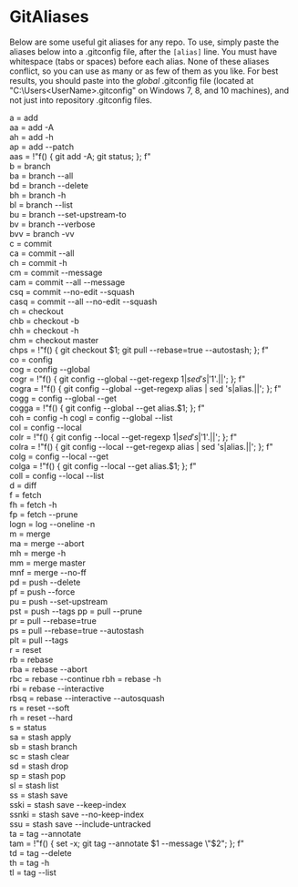 # GitAliases
Below are some useful git aliases for any repo.  To use, simply paste the aliases below into a .gitconfig file, after the `[alias]` line.  You must have whitespace (tabs or spaces) before each alias.  None of these aliases conflict, so you can use as many or as few of them as you like.  For best results, you should paste into the _global_ .gitconfig file (located at "C:\Users\<UserName>\.gitconfig" on Windows 7, 8, and 10 machines), and not just into repository .gitconfig files.


  a = add  
  aa = add -A  
  ah = add -h  
  ap = add --patch  
  aas = !"f() { git add -A; git status; }; f"  
  b = branch  
  ba = branch --all  
  bd = branch --delete  
  bh = branch -h  
  bl = branch --list  
  bu = branch --set-upstream-to  
  bv = branch --verbose  
  bvv = branch -vv  
  c = commit  
  ca = commit --all  
  ch = commit -h  
  cm = commit --message  
  cam = commit --all --message  
  csq = commit --no-edit --squash  
  casq = commit --all --no-edit --squash  
  ch = checkout  
  chb = checkout -b  
  chh = checkout -h  
  chm = checkout master  
  chps = !"f() { git checkout $1; git pull --rebase=true --autostash; }; f"  
  co = config  
  cog = config --global  
  cogr = !"f() { git config --global --get-regexp $1 | sed 's|'$1'.||'; }; f"  
  cogra = !"f() { git config --global --get-regexp alias | sed 's|alias.||'; }; f"  
  cogg = config --global --get  
  cogga = !"f() { git config --global --get alias.$1; }; f"  
  coh = config -h
  cogl = config --global --list  
  col = config --local  
  colr = !"f() { git config --local --get-regexp $1 | sed 's|'$1'.||'; }; f"  
  colra = !"f() { git config --local --get-regexp alias | sed 's|alias.||'; }; f"  
  colg = config --local --get  
  colga = !"f() { git config --local --get alias.$1; }; f"  
  coll = config --local --list  
  d = diff  
  f = fetch  
  fh = fetch -h  
  fp = fetch --prune  
  logn = log --oneline -n  
  m = merge  
  ma = merge --abort  
  mh = merge -h  
  mm = merge master  
  mnf = merge --no-ff  
  pd = push --delete  
  pf = push --force  
  pu = push --set-upstream  
  pst = push --tags
  pp = pull --prune  
  pr = pull --rebase=true  
  ps = pull --rebase=true --autostash  
  plt = pull --tags  
  r = reset  
  rb = rebase  
  rba = rebase --abort  
  rbc = rebase --continue
  rbh = rebase -h  
  rbi = rebase --interactive  
  rbsq = rebase --interactive --autosquash  
  rs = reset --soft  
  rh = reset --hard  
  s = status  
  sa = stash apply  
  sb = stash branch  
  sc = stash clear  
  sd = stash drop  
  sp = stash pop  
  sl = stash list  
  ss = stash save  
  sski = stash save --keep-index  
  ssnki = stash save --no-keep-index  
  ssu = stash save --include-untracked  
  ta = tag --annotate  
  tam = !"f() { set -x; git tag --annotate $1 --message \"$2\"; }; f"  
  td = tag --delete  
  th = tag -h  
  tl = tag --list  
